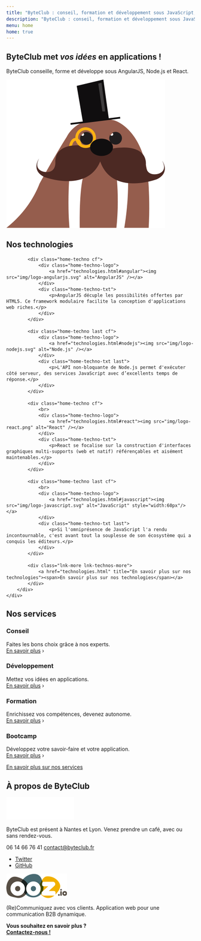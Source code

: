 ```yaml
---
title: "ByteClub : conseil, formation et développement sous JavaScript, AngularJS, Node.js, React"
description: "ByteClub : conseil, formation et développement sous JavaScript, AngularJS, Node.js, React"
menu: home
home: true
---
```

<section class="banner">
	<div class="wrap cf">
		<div class="banner-home">
			<div class="banner-home-wrap">
				<h1 class="page-title">ByteClub met <em>vos idées</em> en applications !</h1>
				<p>ByteClub conseille, forme et développe sous AngularJS, Node.js et React.</p>
				<img src="img/mascot.png" alt="" class="mascot" />
			</div>
		</div>
	</div>
</section>

<section class="section home-technos">
	<div class="wrap cf">
		<div class="inner">
			<h2 class="title-main">Nos technologies</h2>

			<div class="home-techno cf">
				<div class="home-techno-logo">
					<a href="technologies.html#angular"><img src="img/logo-angularjs.svg" alt="AngularJS" /></a>
				</div>
				<div class="home-techno-txt">
					<p>AngularJS décuple les possibilités offertes par HTML5. Ce framework modulaire facilite la conception d'applications web riches.</p>
				</div>
			</div>

			<div class="home-techno last cf">
				<div class="home-techno-logo">
					<a href="technologies.html#nodejs"><img src="img/logo-nodejs.svg" alt="Node.js" /></a>
				</div>
				<div class="home-techno-txt last">
					<p>L'API non-bloquante de Node.js permet d'exécuter côté serveur, des services JavaScript avec d’excellents temps de réponse.</p>
				</div>
			</div>

			<div class="home-techno cf">
				<br>
				<div class="home-techno-logo">
					<a href="technologies.html#react"><img src="img/logo-react.png" alt="React" /></a>
				</div>
				<div class="home-techno-txt">
					<p>React se focalise sur la construction d'interfaces graphiques multi-supports (web et natif) référençables et aisément maintenables.</p>
				</div>
			</div>

			<div class="home-techno last cf">
				<br>
				<div class="home-techno-logo">
					<a href="technologies.html#javascript"><img src="img/logo-javascript.svg" alt="JavaScript" style="width:60px"/></a>
				</div>
				<div class="home-techno-txt last">
					<p>Si l'omniprésence de JavaScript l'a rendu incontournable, c'est avant tout la souplesse de son écosystème qui a conquis les éditeurs.</p>
				</div>
			</div>

			<div class="lnk-more lnk-technos-more">
				<a href="technologies.html" title="En savoir plus sur nos technologies"><span>En savoir plus sur nos technologies</span></a>
			</div>
		</div>
	</div>
</section>

<section class="section home-services">
	<div class="wrap">
		<div class="inner">
			<h2 class="title-main">Nos services</h2>
			<div class="home-service cf">
				<div class="home-service-row">
					<div class="home-service-cell">
						<div class="home-service-picto">
							<i class="fa fa-comments fa-3x"></i>
						</div>
					</div>
					<div class="home-service-cell">
						<h3 class="home-service-title">Conseil</h3>
						<div class="home-service-desc">
							<p>Faites les bons choix grâce à nos experts.<br/>
							<a href="services.html#conseil">En savoir plus</a> <span>›</span></p>
						</div>
					</div>
				</div>
			</div>
			<div class="home-service cf last">
				<div class="home-service-row">
					<div class="home-service-cell">
						<div class="home-service-picto">
							<i class="fa fa-code fa-3x"></i>
						</div>
					</div>
					<div class="home-service-cell">
						<h3 class="home-service-title">Développement</h3>
						<div class="home-service-desc">
							<p>Mettez vos idées en applications.<br/>
							<a href="services.html#developpement">En savoir plus</a> <span>›</span></p>
						</div>
					</div>
				</div>
			</div>
			<div class="home-service cf">
				<div class="home-service-row">
					<div class="home-service-cell">
						<div class="home-service-picto">
							<i class="fa fa-graduation-cap fa-3x"></i>
						</div>
					</div>
					<div class="home-service-cell">
						<h3 class="home-service-title">Formation</h3>
						<div class="home-service-desc">
							<p>Enrichissez vos compétences, devenez autonome.<br/>
							<a href="services.html#formation">En savoir plus</a> <span>›</span></p>
						</div>
					</div>
				</div>
			</div>
			<div class="home-service cf last">
				<div class="home-service-row">
					<div class="home-service-cell">
						<div class="home-service-picto">
							<i class="fa fa-rocket fa-3x"></i>
						</div>
					</div>
					<div class="home-service-cell">
						<h3 class="home-service-title">Bootcamp</h3>
						<div class="home-service-desc">
							<p>Développez votre savoir-faire et votre application.<br/>
							<a href="services.html#bootcamp">En savoir plus</a> <span>›</span></p>
						</div>
					</div>
				</div>
			</div>
			<div class="lnk-more lnk-services-more">
				<a href="services.html" title="En savoir plus sur nos services"><span>En savoir plus sur nos services</span></a>
			</div>
		</div>
	</div>
</section>

<footer class="footer footer-home" role="contentinfo">
	<div class="wrap">
		<div class="inner">
			<h2 class="footer-title">À propos de <strong>ByteClub</strong></h2>
			<div class="cf">
				<div class="footer-col footer-col-byteclub">
					<div class="footer-logo">
						<img src="img/logo-white.png" alt="ByteClub" />
					</div>
					<div class="footer-content" itemscope itemtype="http://schema.org/Corporation">
						<p><span itemprop="name">ByteClub</span> est présent à Nantes et Lyon. Venez prendre un café, avec ou sans rendez-vous.</p>
						<p><span class="byteclub-phone" itemprop="telephone"><i class="fa fa-phone"></i>06 14 66 76 41</span> <a href="mailto:contact@byteclub.fr" class="byteclub-email" itemprop="email"><i class="fa fa-envelope"></i>contact@byteclub.fr</a></p>
						<ul class="byteclub-social">
							<li><a href="https://twitter.com/byteclubfr"><i class="fa fa-twitter fa-2x"></i><span>Twitter</span></a></li>
							<li><a href="https://github.com/lmtm"><i class="fa fa-github fa-2x"></i><span>GitHub</span></a></li>
						</ul>
					</div>
				</div>
				<div class="footer-col footer-col-ooz">
					<div class="footer-logo">
						<img src="img/logo-ooz.png" alt="OOZ.io" />
					</div>
					<div class="footer-content">
						<p>(Re)Communiquez avec vos clients. Application web pour une communication B2B dynamique.</p>
						<p><strong>Vous souhaitez en savoir plus&nbsp;?<br/> <a href="contact.html">Contactez-nous&nbsp;!</a></strong></p>
					</div>
				</div>
			</div>
		</div>
	</div>
</footer>
